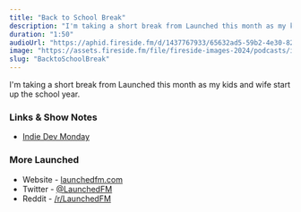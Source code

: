 ```yaml
---
title: "Back to School Break"
description: "I'm taking a short break from Launched this month as my kids and wife start up the school year."
duration: "1:50"
audioUrl: "https://aphid.fireside.fm/d/1437767933/65632ad5-59b2-4e30-82d1-13845dce07dd/492fedc3-b326-497d-8ade-78aadf520c3b.mp3"
image: "https://assets.fireside.fm/file/fireside-images-2024/podcasts/images/6/65632ad5-59b2-4e30-82d1-13845dce07dd/episodes/4/492fedc3-b326-497d-8ade-78aadf520c3b/cover.jpg?v=1"
slug: "BacktoSchoolBreak"
---
```


<p>I&#39;m taking a short break from Launched this month as my kids and wife start up the school year.</p>

<h3>Links &amp; Show Notes</h3>

<ul>
<li><a href="https://indiedevmonday.com" rel="nofollow">Indie Dev Monday</a></li>
</ul>

<h3>More Launched</h3>

<ul>
<li>Website - <a href="https://launchedfm.com" rel="nofollow">launchedfm.com</a></li>
<li>Twitter - <a href="https://twitter.com/launchedfm" rel="nofollow">@LaunchedFM</a></li>
<li>Reddit - <a href="https://www.reddit.com/r/LaunchedFM/" rel="nofollow">/r/LaunchedFM</a></li>
</ul>
